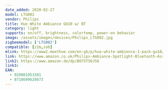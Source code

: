 ```yaml
---
date_added: 2020-02-27
model: LTG002
vendor: Philips
title: Hue White Ambiance GU10 w/ BT
category: light
supports: on/off, brightness, colortemp, power-on behavior
image: /assets/images/devices/Philips_LTG002.jpg
zigbeemodel: ['LTG002']
compatible: [z2m,iob]
mlink: https://www2.meethue.com/en-gb/p/hue-white-ambience-1-pack-gu10/8718699628673
link: https://www.amazon.co.uk/Philips-Ambiance-Spotlight-Bluetooth-Assistant/dp/B07ST56JS6
link2: https://www.amazon.de/dp/B07ST56JS6 
link3: 
EAN: 
  - 929001953301
  - 8718699628673
---
```

